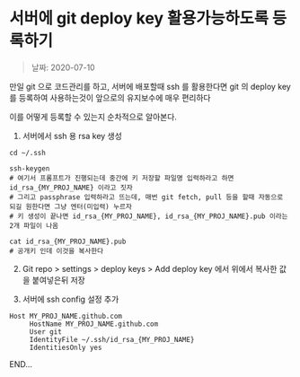 # 서버에 git deploy key 활용가능하도록 등록하기

> 날짜: 2020-07-10

만일 git 으로 코드관리를 하고, 서버에 배포할때 ssh 를 활용한다면 git 의 deploy key 를 등록하여 사용하는것이 앞으로의 유지보수에 매우 편리하다

이를 어떻게 등록할 수 있는지 순차적으로 알아본다.

1. 서버에서 ssh 용 rsa key 생성

```
cd ~/.ssh

ssh-keygen
# 여기서 프롬프트가 진행되는데 중간에 키 저장할 파일명 입력하라고 하면 id_rsa_{MY_PROJ_NAME} 이라고 짓자
# 그리고 passphrase 입력하라고 뜨는데, 매번 git fetch, pull 등을 할때 자동으로 되길 원한다면 그냥 엔터(미입력) 누르자
# 키 생성이 끝나면 id_rsa_{MY_PROJ_NAME}, id_rsa_{MY_PROJ_NAME}.pub 이라는 2개 파일이 나옴

cat id_rsa_{MY_PROJ_NAME}.pub
# 공개키 인데 이것을 복사한다
```

2. Git repo > settings > deploy keys > Add deploy key 에서 위에서 복사한 값을 붙여넣은뒤 저장

3. 서버에 ssh config 설정 추가

```
Host MY_PROJ_NAME.github.com
     HostName MY_PROJ_NAME.github.com
     User git
     IdentityFile ~/.ssh/id_rsa_{MY_PROJ_NAME}
     IdentitiesOnly yes
```

END...
